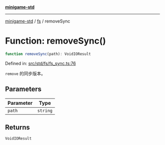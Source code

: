 [**minigame-std**](../../../README.md)

***

[minigame-std](../../../README.md) / [fs](../README.md) / removeSync

# Function: removeSync()

```ts
function removeSync(path): VoidIOResult
```

Defined in: [src/std/fs/fs\_sync.ts:76](https://github.com/JiangJie/minigame-std/blob/c702c23d8258d9dd96d873df515d0027c84fb302/src/std/fs/fs_sync.ts#L76)

`remove` 的同步版本。

## Parameters

| Parameter | Type |
| ------ | ------ |
| `path` | `string` |

## Returns

`VoidIOResult`
